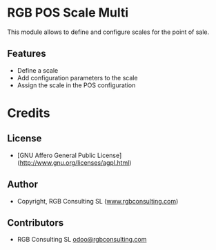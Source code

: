 RGB POS Scale Multi
===================

This module allows to define and configure scales for the point of sale.

Features
--------

* Define a scale
* Add configuration parameters to the scale
* Assign the scale in the POS configuration


Credits
=======

License
-------

* [GNU Affero General Public License] (http://www.gnu.org/licenses/agpl.html)

Author
------

* Copyright, RGB Consulting SL (www.rgbconsulting.com)

Contributors
------------

* RGB Consulting SL <odoo@rgbconsulting.com>
